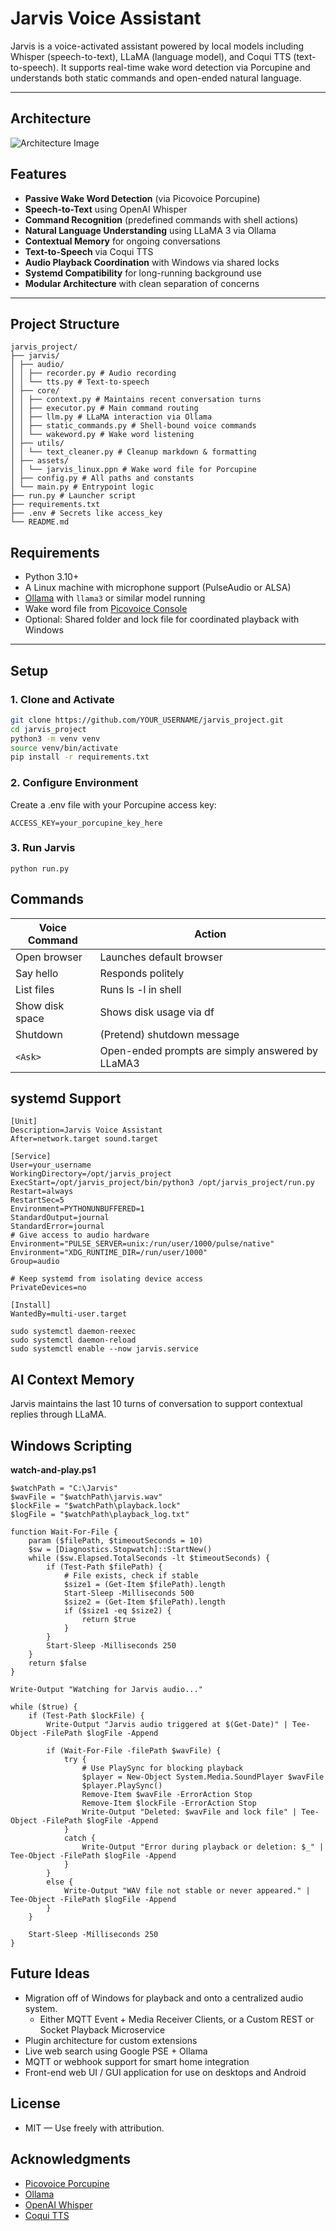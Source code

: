 # Jarvis Voice Assistant

Jarvis is a voice-activated assistant powered by local models including Whisper (speech-to-text), LLaMA (language model), and Coqui TTS (text-to-speech). It supports real-time wake word detection via Porcupine and understands both static commands and open-ended natural language.

---

## Architecture
![Architecture Image](jarvis.png)

## Features

- **Passive Wake Word Detection** (via Picovoice Porcupine)
- **Speech-to-Text** using OpenAI Whisper
- **Command Recognition** (predefined commands with shell actions)
- **Natural Language Understanding** using LLaMA 3 via Ollama
- **Contextual Memory** for ongoing conversations
- **Text-to-Speech** via Coqui TTS
- **Audio Playback Coordination** with Windows via shared locks
- **Systemd Compatibility** for long-running background use
- **Modular Architecture** with clean separation of concerns

---

## Project Structure
```
jarvis_project/
├── jarvis/
│ ├── audio/
│ │ ├── recorder.py # Audio recording
│ │ └── tts.py # Text-to-speech
│ ├── core/
│ │ ├── context.py # Maintains recent conversation turns
│ │ ├── executor.py # Main command routing
│ │ ├── llm.py # LLaMA interaction via Ollama
│ │ ├── static_commands.py # Shell-bound voice commands
│ │ └── wakeword.py # Wake word listening
│ ├── utils/
│ │ └── text_cleaner.py # Cleanup markdown & formatting
│ ├── assets/
│ │ └── jarvis_linux.ppn # Wake word file for Porcupine
│ ├── config.py # All paths and constants
│ └── main.py # Entrypoint logic
├── run.py # Launcher script
├── requirements.txt
├── .env # Secrets like access_key
└── README.md
```

## Requirements
- Python 3.10+
- A Linux machine with microphone support (PulseAudio or ALSA)
- [Ollama](https://ollama.com/) with `llama3` or similar model running
- Wake word file from [Picovoice Console](https://console.picovoice.ai/)
- Optional: Shared folder and lock file for coordinated playback with Windows

---

## Setup

### 1. Clone and Activate

```bash
git clone https://github.com/YOUR_USERNAME/jarvis_project.git
cd jarvis_project
python3 -m venv venv
source venv/bin/activate
pip install -r requirements.txt
```
### 2. Configure Environment

Create a .env file with your Porcupine access key:
```
ACCESS_KEY=your_porcupine_key_here
```

### 3. Run Jarvis
```
python run.py
```

## Commands
|Voice Command|Action|
|---|---|
|Open browser|Launches default browser|
|Say hello|Responds politely|
|List files|Runs ls -l in shell|
|Show disk space|Shows disk usage via df|
|Shutdown|(Pretend) shutdown message|
|`<Ask>`|Open-ended prompts are simply answered by LLaMA3|

## systemd Support
```
[Unit]
Description=Jarvis Voice Assistant
After=network.target sound.target

[Service]
User=your_username
WorkingDirectory=/opt/jarvis_project
ExecStart=/opt/jarvis_project/bin/python3 /opt/jarvis_project/run.py
Restart=always
RestartSec=5
Environment=PYTHONUNBUFFERED=1
StandardOutput=journal
StandardError=journal
# Give access to audio hardware
Environment="PULSE_SERVER=unix:/run/user/1000/pulse/native"
Environment="XDG_RUNTIME_DIR=/run/user/1000"
Group=audio

# Keep systemd from isolating device access
PrivateDevices=no

[Install]
WantedBy=multi-user.target
```
```
sudo systemctl daemon-reexec
sudo systemctl daemon-reload
sudo systemctl enable --now jarvis.service
```

## AI Context Memory
Jarvis maintains the last 10 turns of conversation to support contextual replies through LLaMA.

## Windows Scripting
**watch-and-play.ps1**
```
$watchPath = "C:\Jarvis"
$wavFile = "$watchPath\jarvis.wav"
$lockFile = "$watchPath\playback.lock"
$logFile = "$watchPath\playback_log.txt"

function Wait-For-File {
    param ($filePath, $timeoutSeconds = 10)
    $sw = [Diagnostics.Stopwatch]::StartNew()
    while ($sw.Elapsed.TotalSeconds -lt $timeoutSeconds) {
        if (Test-Path $filePath) {
            # File exists, check if stable
            $size1 = (Get-Item $filePath).length
            Start-Sleep -Milliseconds 500
            $size2 = (Get-Item $filePath).length
            if ($size1 -eq $size2) {
                return $true
            }
        }
        Start-Sleep -Milliseconds 250
    }
    return $false
}

Write-Output "Watching for Jarvis audio..."

while ($true) {
    if (Test-Path $lockFile) {
        Write-Output "Jarvis audio triggered at $(Get-Date)" | Tee-Object -FilePath $logFile -Append

        if (Wait-For-File -filePath $wavFile) {
            try {
                # Use PlaySync for blocking playback
                $player = New-Object System.Media.SoundPlayer $wavFile
                $player.PlaySync()
                Remove-Item $wavFile -ErrorAction Stop
                Remove-Item $lockFile -ErrorAction Stop
                Write-Output "Deleted: $wavFile and lock file" | Tee-Object -FilePath $logFile -Append
            }
            catch {
                Write-Output "Error during playback or deletion: $_" | Tee-Object -FilePath $logFile -Append
            }
        }
        else {
            Write-Output "WAV file not stable or never appeared." | Tee-Object -FilePath $logFile -Append
        }
    }

    Start-Sleep -Milliseconds 250
}
```

## Future Ideas
 - Migration off of Windows for playback and onto a centralized audio system.
   - Either MQTT Event + Media Receiver Clients, or a Custom REST or Socket Playback Microservice
 - Plugin architecture for custom extensions
 - Live web search using Google PSE + Ollama
 - MQTT or webhook support for smart home integration
 - Front-end web UI / GUI application for use on desktops and Android

## License
 - MIT — Use freely with attribution.

## Acknowledgments
 - [Picovoice Porcupine](https://picovoice.ai/)
 - [Ollama](https://ollama.com/)
 - [OpenAI Whisper](https://github.com/openai/whisper)
 - [Coqui TTS](https://github.com/coqui-ai/TTS)
